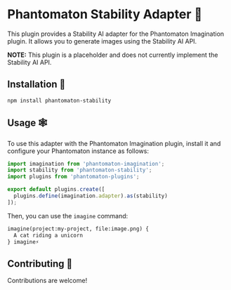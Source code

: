 # Phantomaton Stability Adapter 🌠

This plugin provides a Stability AI adapter for the Phantomaton Imagination plugin. It allows you to generate images using the Stability AI API.

**NOTE:** This plugin is a placeholder and does not currently implement the Stability AI API.

## Installation 🔮

```
npm install phantomaton-stability
```

## Usage 🕸️

To use this adapter with the Phantomaton Imagination plugin, install it and configure your Phantomaton instance as follows:

```javascript
import imagination from 'phantomaton-imagination';
import stability from 'phantomaton-stability';
import plugins from 'phantomaton-plugins';

export default plugins.create([
  plugins.define(imagination.adapter).as(stability)
]);
```

Then, you can use the `imagine` command:

```markdown
imagine(project:my-project, file:image.png) {
  A cat riding a unicorn
} imagine⚡️
```

## Contributing 🦄

Contributions are welcome!